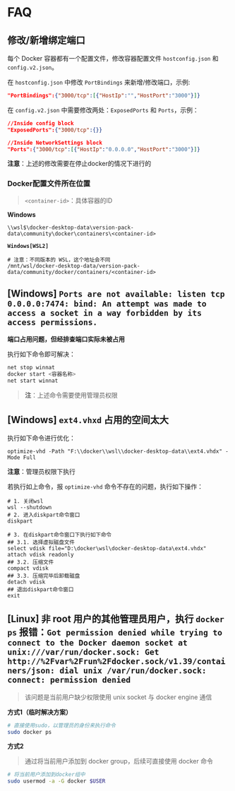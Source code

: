 # FAQ

## 修改/新增绑定端口

每个 Docker 容器都有一个配置文件，修改容器配置文件 `hostconfig.json` 和 `config.v2.json`。

在 `hostconfig.json` 中修改 `PortBindings` 来新增/修改端口，示例:

```json
"PortBindings":{"3000/tcp":[{"HostIp":"","HostPort":"3000"}]}
```

在 `config.v2.json` 中需要修改两处：`ExposedPorts` 和 `Ports`，示例：

```json
//Inside config block
"ExposedPorts":{"3000/tcp":{}}

//Inside NetworkSettings block
"Ports":{"3000/tcp":[{"HostIp":"0.0.0.0","HostPort":"3000"}]}
```

**注意**：上述的修改需要在停止docker的情况下进行的

### **Docker配置文件所在位置**

> `<container-id>`：具体容器的ID

**Windows**

```
\\wsl$\docker-desktop-data\version-pack-data\community\docker\containers\<container-id>
```

**`Windows[WSL2]`**

```shell
# 注意：不同版本的 WSL，这个地址会不同
/mnt/wsl/docker-desktop-data/version-pack-data/community/docker/containers/<container-id>
```

## [Windows] `Ports are not available: listen tcp 0.0.0.0:7474: bind: An attempt was made to access a socket in a way forbidden by its access permissions.`

**端口占用问题，但经排查端口实际未被占用**

执行如下命令即可解决：

```sh
net stop winnat
docker start <容器名称>
net start winnat
```

> **注**：上述命令需要使用管理员权限

## [Windows] `ext4.vhxd` 占用的空间太大

执行如下命令进行优化：

```shell
optimize-vhd -Path "F:\\docker\\wsl\\docker-desktop-data\\ext4.vhdx" -Mode Full
```

**注意**：管理员权限下执行

若执行如上命令，报 `optimize-vhd` 命令不存在的问题，执行如下操作：

```shell
# 1. 关闭wsl
wsl --shutdown
# 2. 进入diskpart命令窗口
diskpart

# 3. 在diskpart命令窗口下执行如下命令
## 3.1. 选择虚拟磁盘文件
select vdisk file="D:\docker\wsl\docker-desktop-data\ext4.vhdx"
attach vdisk readonly
## 3.2. 压缩文件
compact vdisk
## 3.3. 压缩完毕后卸载磁盘
detach vdisk
## 退出diskpart命令窗口
exit
```

## [Linux] 非 root 用户的其他管理员用户，执行 `docker ps` 报错：`Got permission denied while trying to connect to the Docker daemon socket at unix:///var/run/docker.sock: Get http://%2Fvar%2Frun%2Fdocker.sock/v1.39/containers/json: dial unix /var/run/docker.sock: connect: permission denied`

> 该问题是当前用户缺少权限使用 unix socket 与 docker engine 通信

**方式1（临时解决方案）**

```sh
# 直接使用sudo，以管理员的身份来执行命令
sudo docker ps
```

**方式2**

> 通过将当前用户添加到 docker group，后续可直接使用 docker 命令

```sh
# 将当前用户添加到docker组中
sudo usermod -a -G docker $USER
```